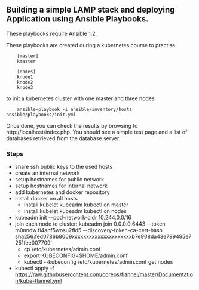 Building a simple LAMP stack and deploying Application using Ansible Playbooks.
-------------------------------------------

These playbooks require Ansible 1.2.

These playbooks are created during a kubernetes course to practise 

        [master]
        kmaster

        [nodes]
        knode1
        knode2
        knode3

to init a kubernetes cluster with one master and three nodes

        ansible-playbook -i ansible/inventory/hosts ansible/playbooks/init.yml

Once done, you can check the results by browsing to http://localhost/index.php.
You should see a simple test page and a list of databases retrieved from the
database server.

### Steps

* share ssh public keys to the used hosts
* create an internal network
* setup hostnames for public network
* setup hostnames for internal network
* add kubernetes and docker repository
* install docker on all hosts
    * install kubelet kubeadm kubectl on master
    * install kubelet kubeadm kubectl on nodes
* kubeadm init --pod-network-cidr 10.244.0.0/16
* join each node to cluster: kubeadm join 0.0.0.0:6443 --token m0nndw.fi4anf5wnsu2fld5 --discovery-token-ca-cert-hash sha256:fed0786b8009xxxxxxxxxxxxxxxxxxxxxb7e908da43e799495e7251fee007709'
    * cp /etc/kubernetes/admin.conf .
    * export KUBECONFIG=$HOME/admin.conf
    * kubectl --kubeconfig /etc/kubernetes/admin.conf get nodes
* kubectl apply -f https://raw.githubusercontent.com/coreos/flannel/master/Documentation/kube-flannel.yml